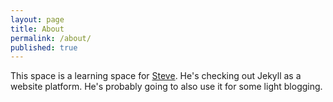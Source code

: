 ```yaml
---
layout: page
title: About
permalink: /about/
published: true
---
```


This space is a learning space for [Steve](https://dogiakos.com/). He's checking out Jekyll as a website platform. He's probably going to also use it for some light blogging.